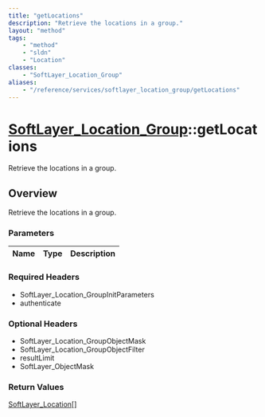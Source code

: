 ```yaml
---
title: "getLocations"
description: "Retrieve the locations in a group."
layout: "method"
tags:
    - "method"
    - "sldn"
    - "Location"
classes:
    - "SoftLayer_Location_Group"
aliases:
    - "/reference/services/softlayer_location_group/getLocations"
---
```

# [SoftLayer_Location_Group](/reference/services/SoftLayer_Location_Group)::getLocations

Retrieve the locations in a group.


## Overview 
Retrieve the locations in a group.

### Parameters 
|Name | Type | Description |
| --- | --- | --- |


### Required Headers
* SoftLayer_Location_GroupInitParameters
* authenticate

### Optional Headers
* SoftLayer_Location_GroupObjectMask
* SoftLayer_Location_GroupObjectFilter
* resultLimit
* SoftLayer_ObjectMask

### Return Values
<a href='/reference/datatypes/SoftLayer_Location'>SoftLayer_Location[] </a>

